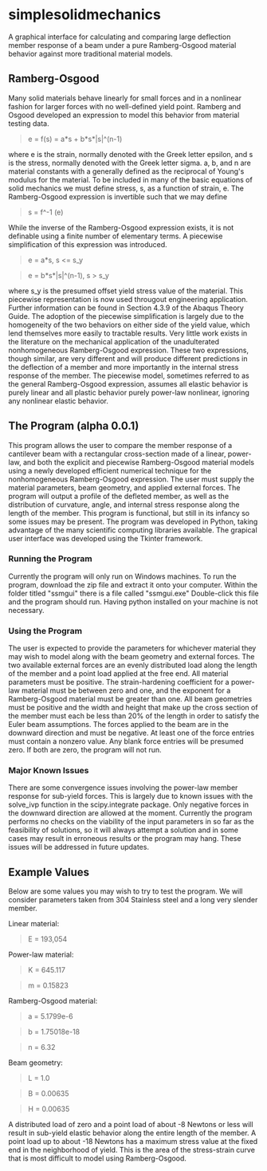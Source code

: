 # simplesolidmechanics
A graphical interface for calculating and comparing large deflection member response of a beam under a pure Ramberg-Osgood material behavior against more traditional material models.
## Ramberg-Osgood
Many solid materials behave linearly for small forces and in a nonlinear fashion for larger forces with no well-defined yield point. Ramberg and Osgood developed an expression to model this behavior from material testing data.

>e = f(s) = a\*s + b\*s\*|s|^(n-1)

where e is the strain, normally denoted with the Greek letter epsilon, and s is the stress, normally denoted with the Greek letter sigma. a, b, and n are material constants with a generally defined as the reciprocal of Young's modulus for the material. To be included in many of the basic equations of solid mechanics we must define stress, s, as a function of strain, e. The Ramberg-Osgood expression is invertible such that we may define

>s = f^-1 (e)

While the inverse of the Ramberg-Osgood expression exists, it is not definable using a finite number of elementary terms. A piecewise simplification of this expression was introduced.

>e = a\*s,   s <= s_y

>e = b\*s\*|s|^(n-1),   s > s_y

where s_y is the presumed offset yield stress value of the material. This piecewise representation is now used througout engineering application. Further information can be found in Section 4.3.9 of the Abaqus Theory Guide. The adoption of the piecewise simplification is largely due to the homogeneity of the two behaviors on either side of the yield value, which lend themselves more easily to tractable results. Very little work exists in the literature on the mechanical application of the unadulterated nonhomogeneous Ramberg-Osgood expression. These two expressions, though similar, are very different and will produce different predictions in the deflection of a member and more importantly in the internal stress response of the member. The piecewise model, sometimes referred to as the general Ramberg-Osgood expression, assumes all elastic behavior is purely linear and all plastic behavior purely power-law nonlinear, ignoring any nonlinear elastic behavior.

## The Program (alpha 0.0.1)
This program allows the user to compare the member response of a cantilever beam with a rectangular cross-section made of a linear, power-law, and both the explicit and piecewise Ramberg-Osgood material models using a newly developed efficient numerical technique for the nonhomogeneous Ramberg-Osgood expression. The user must supply the material parameters, beam geometry, and applied external forces. The program will output a profile of the defleted member, as well as the distribution of curvature, angle, and internal stress response along the length of the member. This program is functional, but still in its infancy so some issues may be present. The program was developed in Python, taking advantage of the many scientific computing libraries available. The grapical user interface was developed using the Tkinter framework.

### Running the Program
Currently the program will only run on Windows machines. To run the program, download the zip file and extract it onto your computer. Within the folder titled "ssmgui" there is a file called "ssmgui.exe" Double-click this file and the program should run. Having python installed on your machine is not necessary.

### Using the Program
The user is expected to provide the parameters for whichever material they may wish to model along with the beam geometry and external forces. The two available external forces are an evenly distributed load along the length of the member and a point load applied at the free end. All material parameters must be positive. The strain-hardening coefficient for a power-law material must be between zero and one, and the exponent for a Ramberg-Osgood material must be greater than one. All beam geometries must be positive and the width and height that make up the cross section of the member must each be less than 20% of the length in order to satisfy the Euler beam assumptions. The forces applied to the beam are in the downward direction and must be negative. At least one of the force entries must contain a nonzero value. Any blank force entries will be presumed zero. If both are zero, the program will not run.

### Major Known Issues
There are some convergence issues involving the power-law member response for sub-yield forces. This is largely due to known issues with the solve_ivp function in the scipy.integrate package. Only negative forces in the downward direction are allowed at the moment. Currently the program performs no checks on the viability of the input parameters in so far as the feasibility of solutions, so it will always attempt a solution and in some cases may result in erroneous results or the program may hang. These issues will be addressed in future updates.

## Example Values
Below are some values you may wish to try to test the program. We will consider parameters taken from 304 Stainless steel and a long very slender member.

Linear material:
>E = 193,054

Power-law material:
>K = 645.117

>m = 0.15823

Ramberg-Osgood material:
>a = 5.1799e-6

>b = 1.75018e-18

>n = 6.32

Beam geometry:
>L = 1.0

>B = 0.00635

>H = 0.00635

A distributed load of zero and a point load of about -8 Newtons or less will result in sub-yield elastic behavior along the entire length of the member. A point load up to about -18 Newtons has a maximum stress value at the fixed end in the neighborhood of yield. This is the area of the stress-strain curve that is most difficult to model using Ramberg-Osgood.

